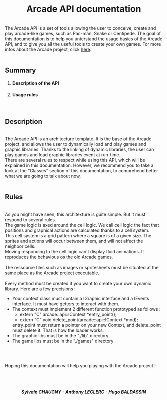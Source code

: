 <div class="readme">

  <div class="title">
    <center><h1>Arcade API documentation</h1></center>
  </div>

  <br />

  <div class="intro">
    The Arcade API is a set of tools allowing the user to conceive, create and play arcade-like games, such as Pac-man, Snake or Centipede.
    The goal of this documentation is to help you unterstand the usage basics of the Arcade API, and to give you all the useful tools to create your own games.
    For more infos about the Arcade project, click <a href='https://www.youtube.com/watch?v=dQw4w9WgXcQ'>here</a>.
  </div>

  <br />

  <div class="menu">
    <h2>Summary</h2>
    <ol>
      <li><h4>Description of the API</h4></li>
      <li><h4>Usage rules</h4></li>
    </ol>
  </div>

  <br />

  <div class="Description">
    <h2>Description</h2>
    <br />
    The Arcade API is an architecture template. It is the base of the Arcade project, and allows the user to dynamically load and play games and graphic libraries.
    Thanks to the linking of dynamic libraries, the user can play games and load graphic libraries event at run-time.
    <br />
    There are several rules to respect while using this API, which will be explained in this documentation.
    However, we recommend you to take a look at the "Classes" section of this documentation, to comprehend better what we are going to talk about now.
  </div>

  <br />

  <div class="Rules">
    <h2>Rules</h2>
    <br />
    As you might have seen, this architexture is guite simple. But it must respond to several rules.
    <br />
    The game logic is axed around the cell logic. We call cell logic the fact that positions and graphical actions are calculated thanks to a cell system.
    <br />
    This cell system is a grid pattern where a square is of a given size. The sprites and actions will occur between them, and will not affect the neighbor cells.
    <br />
    Moving responding to the cell logic can't display fluid animations. It reproduces the behavious os the old Arcade games.
    <br />
    <br />
    The ressource files such as images or spritesheets must be situated at the same place as the Arcade project executable.
    <br />
    <br />
    Every method must be created if you want to create your own dynamic library. Here are a few precisions :
    <ul>
      <li>Your context class must contain a IGraphic interface and a IEvents interface. It must have getters to interact with them.</li>
      <li>The context must implement 2 different function prototyped as follows :
	<ul>
	  <li>extern "C" arcade::api::IContext *entry_point();</li>
	  <li>extern "C" void delete_point(arcade::api::IContext *mod);</li>
	</ul>
	entry_point must return a pointer on your new Context, and delete_point must delete it.
	That is how the loader works.
      </li>
      <li>The graphic libs must be in the "./lib" directory</li>
      <li>The game libs must be in the "./games" directory</li>
    </ul>
  </div>

  <br />
  <br />

  Hoping this documentation will help you playing with the Arcade project !

  <br />
  <br />

  <center><h5>Sylvain CHAUGNY - Anthony LECLERC - Hugo BALDASSIN</h5></center>
</div>
